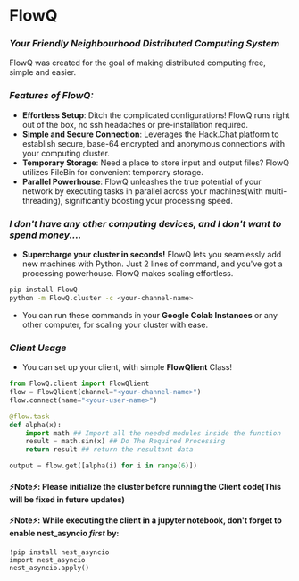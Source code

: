 # FlowQ
### ***Your Friendly Neighbourhood Distributed Computing System***

FlowQ was created for the goal of making distributed computing free, simple and easier.

### _Features of FlowQ:_
- **Effortless Setup**: Ditch the complicated configurations! FlowQ runs right out of the box, no ssh headaches or pre-installation required.
- **Simple and Secure Connection**: Leverages the Hack.Chat platform to establish secure, base-64 encrypted and anonymous connections with your computing cluster.
- **Temporary Storage**: Need a place to store input and output files? FlowQ utilizes FileBin for convenient temporary storage.
- **Parallel Powerhouse**: FlowQ unleashes the true potential of your network by executing tasks in parallel across your machines(with multi-threading), significantly boosting your processing speed.

### _I don't have any other computing devices, and I don't want to spend money...._
- **Supercharge your cluster in seconds!** FlowQ lets you seamlessly add new machines with Python. Just 2 lines of command, and you've got a processing powerhouse. FlowQ makes scaling effortless.
```bash
pip install FlowQ
python -m FlowQ.cluster -c <your-channel-name>
```
- You can run these commands in your **Google Colab Instances** or any other computer, for scaling your cluster with ease.

### _Client Usage_
- You can set up your client, with simple **FlowQlient** Class!
```python
from FlowQ.client import FlowQlient
flow = FlowQlient(channel="<your-channel-name>")
flow.connect(name="<your-user-name>")

@flow.task
def alpha(x):
    import math ## Import all the needed modules inside the function
    result = math.sin(x) ## Do The Required Processing
    return result ## return the resultant data

output = flow.get([alpha(i) for i in range(6)])

```
#### ⚡Note⚡: Please initialize the cluster before running the Client code(This will be fixed in future updates)
#### ⚡Note⚡: While executing the client in a jupyter notebook, don't forget to enable nest_asyncio ***first*** by:
```jupyterpython
!pip install nest_asyncio
import nest_asyncio
nest_asyncio.apply()
```
